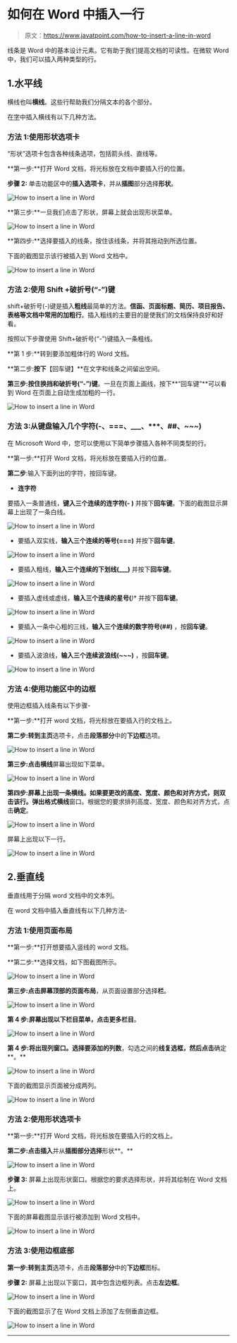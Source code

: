 # 如何在 Word 中插入一行

> 原文：<https://www.javatpoint.com/how-to-insert-a-line-in-word>

线条是 Word 中的基本设计元素。它有助于我们提高文档的可读性。在微软 Word 中，我们可以插入两种类型的行。

## 1.水平线

横线也叫**横线**。这些行帮助我们分隔文本的各个部分。

在[字](https://www.javatpoint.com/ms-word-tutorial)中插入横线有以下几种方法。

### 方法 1:使用形状选项卡

“形状”选项卡包含各种线条选项，包括箭头线、直线等。

**第一步:**打开 Word 文档，将光标放在文档中要插入行的位置。

**步骤 2:** 单击功能区中的**插入选项卡**，并从**插图**部分选择**形状**。

![How to insert a line in Word](img/08e41048bae9772159c407b5517e3ca8.png)

**第三步:**一旦我们点击了形状，屏幕上就会出现形状菜单。

![How to insert a line in Word](img/b5c3fc50ddc076745d07b7f1991b68a9.png)

**第四步:**选择要插入的线条，按住该线条，并将其拖动到所选位置。

下面的截图显示该行被插入到 Word 文档中。

![How to insert a line in Word](img/a2d24989e3f05e216cdaa0a4298d36b4.png)

### 方法 2:使用 Shift +破折号(“-”)键

shift+破折号(-)键是插入**粗线**最简单的方法。**信函、页面标题、简历、项目报告、表格等文档中常用的加粗行**。插入粗线的主要目的是使我们的文档保持良好和好看。

按照以下步骤使用 Shift+破折号(“-”)键插入一条粗线。

**第 1 步:**转到要添加粗体行的 Word 文档。

**第二步:**按下**【回车键】**在文字和线条之间留出空间。

**第三步:**按住**换挡和破折号(“-”)键**。一旦在页面上画线，按下**“回车键”**可以看到 Word 在页面上自动生成加粗的一行。

![How to insert a line in Word](img/2a48bc2cbd914678903100f53f1357e7.png)

### 方法 3:从键盘输入几个字符(-、===、___、***、##、~~~)

在 Microsoft Word 中，您可以使用以下简单步骤插入各种不同类型的行。

**第一步:**打开 Word 文档，将光标放在要插入行的位置。

**第二步**:输入下面列出的字符，按回车键。

*   **连字符**

要插入一条普通线，**键入三个连续的连字符(- )** 并按下**回车键**。下面的截图显示屏幕上出现了一条白线。

![How to insert a line in Word](img/ae8d0789fb1c8def9da53f0d7e44ab96.png)

*   要插入双实线，**输入三个连续的等号(===)** 并按下**回车键**。

![How to insert a line in Word](img/cd3e3c007eeb90a22b0c2e1b9201e13c.png)

*   要插入粗线，**输入三个连续的下划线(___)** 并按下**回车键**。

![How to insert a line in Word](img/8fbf3b90e2930cfc566979337f81d5ea.png)

*   要插入虚线或虚线，**输入三个连续的星号(***)** 并按下**回车键**。

![How to insert a line in Word](img/d008271720c6af566b0acd24fe622d67.png)

*   要插入一条中心粗的三线，**输入三个连续的数字符号(##)** ，按**回车键**。

![How to insert a line in Word](img/2aa6071f5da99ec7a1b7374a031ccd47.png)

*   要插入波浪线，**输入三个连续波浪线(~~~)** ，按**回车键**。

![How to insert a line in Word](img/d2feedf01e3784fdf23615a194be85e2.png)

### 方法 4:使用功能区中的边框

使用边框插入线条有以下步骤-

**第一步:**打开 word 文档，将光标放在要插入行的文档上。

**第二步:**转到**主页**选项卡，点击**段落部分**中的**下边框**选项。

![How to insert a line in Word](img/ee5dbbd21bd9c4696441c583d9a0e6d1.png)

**第三步:**点击**横线**屏幕出现如下菜单。

![How to insert a line in Word](img/5b09cca195808c5e06c7490ef24c5247.png)

**第四步:**屏幕上出现一条横线。如果要更改**的高度、宽度、颜色和对齐方式，**则双击该行。弹出**格式横线**窗口。根据您的要求排列高度、宽度、颜色和对齐方式，点击**确定**。

![How to insert a line in Word](img/ad48ecb38cf87d6d7f951ac4029137fd.png)

屏幕上出现以下一行。

![How to insert a line in Word](img/09ac758248acfc3ebc20cbc12f44b128.png)

## 2.垂直线

垂直线用于分隔 word 文档中的文本列。

在 word 文档中插入垂直线有以下几种方法-

### 方法 1:使用页面布局

**第一步:**打开想要插入竖线的 word 文档。

**第二步:**选择文档，如下图截图所示。

![How to insert a line in Word](img/386ea594a89fbf7e12bd8ed01d5df4a7.png)

**第三步:**点击屏幕顶部的**页面布局**，从页面设置部分选择**栏**。

![How to insert a line in Word](img/2c9f6ff0b1621463cd7c768feaccb1c7.png)

**第 4 步:**屏幕出现以下栏目菜单，点击**更多栏目**。

![How to insert a line in Word](img/875bb86206a4b58970d48bf807802fdd.png)

**第 4 步:**将出现列窗口。选择要添加的**列数**，勾选之间的**线复选框，然后点击**确定**。**

![How to insert a line in Word](img/f274bf7bd1dc594c47433645b0d5ff11.png)

下面的截图显示页面被分成两列。

![How to insert a line in Word](img/d9b63dc704bd8fa457046460f96f27c1.png)

### 方法 2:使用形状选项卡

**第一步:**打开 Word 文档，将光标放在要插入行的文档上。

**第二步:**点击**插入**并从**插图部分选择**形状**。**

![How to insert a line in Word](img/8638e1357d0edf8bf0e05ef29629466c.png)

**步骤 3:** 屏幕上出现形状窗口。根据您的要求选择形状，并将其绘制在 Word 文档上。

![How to insert a line in Word](img/19705c71eb31e65cbd73796c293a8342.png)

下面的屏幕截图显示该行被添加到 Word 文档中。

![How to insert a line in Word](img/8131c17a27b528f5cb2b0160189516dc.png)

### 方法 3:使用边框底部

**第一步:**转到**主页**选项卡，点击**段落部分**中的**下边框**图标。

**步骤 2:** 屏幕上出现以下窗口，其中包含边框列表。点击**左边框**。

![How to insert a line in Word](img/495c1e8da5960661f16295119cec54c7.png)

下面的截图显示了在 Word 文档上添加了左侧垂直边框。

![How to insert a line in Word](img/9d03ec0c71e31e09feba636917d1dff6.png)

* * *